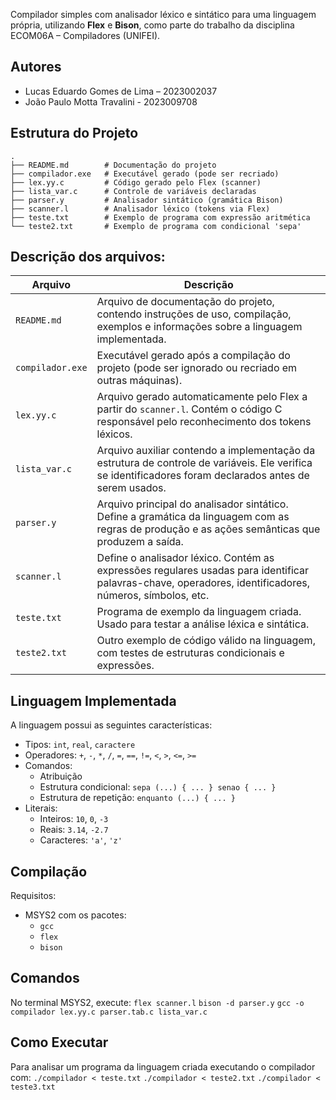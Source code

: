 Compilador simples com analisador léxico e sintático para uma linguagem própria, utilizando **Flex** e **Bison**, como parte do trabalho da disciplina ECOM06A – Compiladores (UNIFEI).

##  Autores

- Lucas Eduardo Gomes de Lima – 2023002037
- João Paulo Motta Travalini - 2023009708

##  Estrutura do Projeto

```
.
├── README.md        # Documentação do projeto
├── compilador.exe   # Executável gerado (pode ser recriado)
├── lex.yy.c         # Código gerado pelo Flex (scanner)
├── lista_var.c      # Controle de variáveis declaradas
├── parser.y         # Analisador sintático (gramática Bison)
├── scanner.l        # Analisador léxico (tokens via Flex)
├── teste.txt        # Exemplo de programa com expressão aritmética
└── teste2.txt       # Exemplo de programa com condicional 'sepa'
```

## Descrição dos arquivos:
| Arquivo          | Descrição                                                                                                                                                |
| ---------------- | -------------------------------------------------------------------------------------------------------------------------------------------------------- |
| `README.md`      | Arquivo de documentação do projeto, contendo instruções de uso, compilação, exemplos e informações sobre a linguagem implementada.                       |
| `compilador.exe` | Executável gerado após a compilação do projeto (pode ser ignorado ou recriado em outras máquinas).                                                       |
| `lex.yy.c`       | Arquivo gerado automaticamente pelo Flex a partir do `scanner.l`. Contém o código C responsável pelo reconhecimento dos tokens léxicos.                  |
| `lista_var.c`    | Arquivo auxiliar contendo a implementação da estrutura de controle de variáveis. Ele verifica se identificadores foram declarados antes de serem usados. |
| `parser.y`       | Arquivo principal do analisador sintático. Define a gramática da linguagem com as regras de produção e as ações semânticas que produzem a saída.         |
| `scanner.l`      | Define o analisador léxico. Contém as expressões regulares usadas para identificar palavras-chave, operadores, identificadores, números, símbolos, etc.  |
| `teste.txt`      | Programa de exemplo da linguagem criada. Usado para testar a análise léxica e sintática.                                                                 |
| `teste2.txt`     | Outro exemplo de código válido na linguagem, com testes de estruturas condicionais e expressões.                                                         |

## Linguagem Implementada

A linguagem possui as seguintes características:

- Tipos: `int`, `real`, `caractere`
- Operadores: `+`, `-`, `*`, `/`, `=`, `==`, `!=`, `<`, `>`, `<=`, `>=`
- Comandos:
  - Atribuição
  - Estrutura condicional: `sepa (...) { ... } senao { ... }`
  - Estrutura de repetição: `enquanto (...) { ... }`
- Literais:
  - Inteiros: `10`, `0`, `-3`
  - Reais: `3.14`, `-2.7`
  - Caracteres: `'a'`, `'z'`


## Compilação

Requisitos:

- MSYS2 com os pacotes:
  - `gcc`
  - `flex`
  - `bison`

## Comandos
No terminal MSYS2, execute:
`
flex scanner.l
`
`
bison -d parser.y
`
`
gcc -o compilador lex.yy.c parser.tab.c lista_var.c
`
## Como Executar
Para analisar um programa da linguagem criada executando o compilador com:
`
./compilador < teste.txt
`
`
./compilador < teste2.txt
`
`
./compilador < teste3.txt
`



